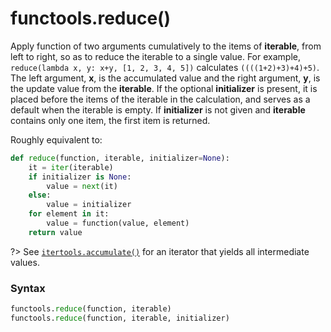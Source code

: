 # functools.reduce()

Apply function of two arguments cumulatively to the items of **iterable**, from left to right, so as to reduce the iterable to a single value. For example, `reduce(lambda x, y: x+y, [1, 2, 3, 4, 5])` calculates `((((1+2)+3)+4)+5)`. The left argument, **x**, is the accumulated value and the right argument, **y**, is the update value from the **iterable**. If the optional **initializer** is present, it is placed before the items of the iterable in the calculation, and serves as a default when the iterable is empty. If **initializer** is not given and **iterable** contains only one item, the first item is returned.

Roughly equivalent to:

```python
def reduce(function, iterable, initializer=None):
    it = iter(iterable)
    if initializer is None:
        value = next(it)
    else:
        value = initializer
    for element in it:
        value = function(value, element)
    return value
```

?> See [`itertools.accumulate()`](/modules/itertools/accumulate.md) for an iterator that yields all intermediate values.

### Syntax

```python
functools.reduce(function, iterable)
functools.reduce(function, iterable, initializer)
```